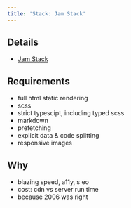 ```yaml
---
title: 'Stack: Jam Stack'
---
```


## Details

- [Jam Stack](https://jamstack.org/)

## Requirements

- full html static rendering
- scss
- strict typescipt, including typed scss
- markdown
- prefetching
- explicit data & code splitting
- responsive images

## Why

- blazing speed, a11y, s
  eo
- cost: cdn vs server run time
- because 2006 was right
